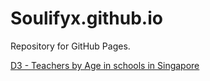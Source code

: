 # Soulifyx.github.io

Repository for GitHub Pages.

[D3 - Teachers by Age in schools in Singapore](https://soulifyx.github.io/Teachers%20by%20Age%20in%20Singapore/groupedStackedBarChart.html)

